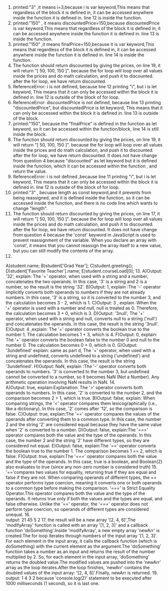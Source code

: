 1. printed:"3" ,it means i=3,because i is var keyword,This means that regardless of the block it is defined in, it can be accessed anywhere inside the function it is defined in. line 12 is inside the function.
2. printed:"150" , it means discountedPrice=150,because discountedPrice is var keyword,This means that regardless of the block it is defined in, it can be accessed anywhere inside the function it is defined in. line 13 is inside the function.
3. printed:"150" ,it means finalPrice=150,because it is var keyword,This means that regardless of the block it is defined in, it can be accessed anywhere inside the function it is defined in. line 14 is inside the function.
4. The function should return discounted by giving the prices, on line 19, it will return "[ 50, 100, 150 ]". because the for loop will loop over all values inside the prices and do math calculation, and push it to discounted. after the for loop, we have return discounted.
5. ReferenceError: i is not defined, because line 12 printing "i", but i is let keyword, This means that it can only be accessed within the block it is defined in. line 12 is outside of the block of for loop.
6. ReferenceError: discountedPrice is not defined, because line 13 printing "discountedPrice", but discountedPrice is let keyword, This means that it can only be accessed within the block it is defined in. line 13 is outside of the block.
7. printed:"150", because the "finalPrice" is defined in the function as let keyword, so it can be accessed within the function/block, line 14 is still inside the block.
8. The function should return discounted by giving the prices, on line 19, it will return "[ 50, 100, 150 ]". because the for loop will loop over all values inside the prices and do math calculation, and push it to discounted. after the for loop, we have return discounted. It does not have change from question 4 because "discounted" as let keyword but it is defined inside the function, which it can be accessed within the function , and return the value.
9. ReferenceError: i is not defined ,because line 11 printing "i", but i is let keyword, This means that it can only be accessed within the block it is defined in. line 12 is outside of the block of for loop.
10. printed:"3" , becuase length as const keyword,and it prevents from being reassigned, and it is defined inside the function, so it can be accessed inside the function, and there is no code line which wants to change "length".
11. The function should return discounted by giving the prices, on line 17, it will return "[ 50, 100, 150 ]". because the for loop will loop over all values inside the prices and do math calculation, and push it to discounted. after the for loop, we have return discounted. It does not have change from question 4 because the 'const' keyword in JavaScript is used to prevent reassignment of the variable. When you declare an array with 'const', it means that you cannot reassign the array itself to a new value, but you can still modify the contents of the array.
12. 
A)student.name;
B)student['Grad Year'];
C)student.greeting();
D)student['Favorite Teacher'].name;
E)student.courseLoad[0];
13. 
A)Output: '32', explain: The '+' operator, when used with a string and a number, concatenates the two operands. In this case, '3' is a string and 2 is a number, so the result is the string '32'.
B)Output: 1, explain :The '-' operator implicitly converts both operands to numbers if they are not already numbers. In this case, '3' is a string, so it is converted to the number 3, and the calculation becomes 3 - 2, which is 1.
C)Output: 3 , explain :When the '+' operator is used with a number and null, null is treated as 0. Therefore, the calculation becomes 3 + 0, which is 3.
D)Output: '3null', The '+' operator, when used with a string and null, converts null to a string ('null') and concatenates the operands. In this case, the result is the string '3null'.
E)Output: 4 ,explain: The '+' operator converts the boolean true to the number 1. The calculation becomes 1 + 3, which is 4.
F)Output: 0, explain: The '+' operator converts the boolean false to the number 0 and null to the number 0. The calculation becomes 0 + 0, which is 0.
G)Output: '3undefined' explain: same as part d,  The '+' operator, when used with a string and undefined, converts undefined to a string ('undefined') and concatenates the operands. In this case, the result is the string '3undefined'.
H)Output: NaN, explain :The '-' operator converts both operands to numbers. '3' is converted to the number 3, but undefined cannot be converted to a number, so it becomes NaN (Not a Number). Any arithmetic operation involving NaN results in NaN.
14.  
A)Output: true, explain:Explanation: The '>' operator converts both operands to numbers. In this case, '2' is converted to the number 2, and the comparison becomes 2 > 1, which is true.
B)Output: false, explain: When comparing strings, the '<' operator compares them lexicographically (i.e., like a dictionary). In this case, '2' comes after '12', so the comparison is false.
C)Output: true, explain:The '==' operator compares the values of the operands after converting them to a common type. In this case, the number 2 and the string '2' are considered equal because they have the same value when '2' is converted to a number.
D)Output: false, explain:The '===' operator compares both the value and the type of the operands. In this case, the number 2 and the string '2' have different types, so they are considered not equal.
E)Output: false, explain:The '==' operator converts the boolean true to the number 1. The comparison becomes 1 == 2, which is false.
F)Output: true, explain:The '===' operator compares both the value and the type of the operands. In this case, true is a boolean, and Boolean(2) also evaluates to true (since any non-zero number is considered truth)
15.  '=='compares two values for equality, returning true if they are equal and false if they are not. When comparing operands of different types, the == operator performs type coercion, meaning it converts one or both operands to a common type before making the comparison. '===' is Strict Equality Operator.This operator compares both the value and the type of the operands. It returns true only if both the values and the types are equal, and false otherwise. Unlike the '==' operator, the '===' operator does not perform type coercion, so operands of different types are considered unequal.
16.  
output: 21
        45
        5
        2
17.  the result will be a new array '[2, 4, 6]',The 'modifyArray' function is called with an array '[1, 2, 3]' and a callback function 'doSomething'.Inside 'modifyArray', a new empty array 'newArr' is created.The for loop iterates through numbers of the input array '[1, 2, 3]'. For each element in the input array, it calls the callback function (which is doSomething) with the current element as the argument.The 'doSomething' function takes a number as an input and returns the result of the number multiplied by 2. So, for each element in the input array, 'doSomething' returns the doubled value.The modified values are pushed into the 'newArr' array as the loop iterates.After the loop finishes, 'newArr' contains the doubled values of the input array: '[2, 4, 6]'.Finally, newArr is returned.
19. output: 1
            4
            3
            2
because 'console.log(2)' statement to be executed after 1000 milliseconds (1 second), so it is last one.
